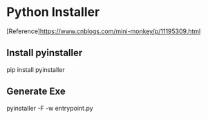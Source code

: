 # Python Installer

[Reference]https://www.cnblogs.com/mini-monkey/p/11195309.html

## Install pyinstaller
pip install pyinstaller

## Generate Exe
pyinstaller -F -w entrypoint.py
